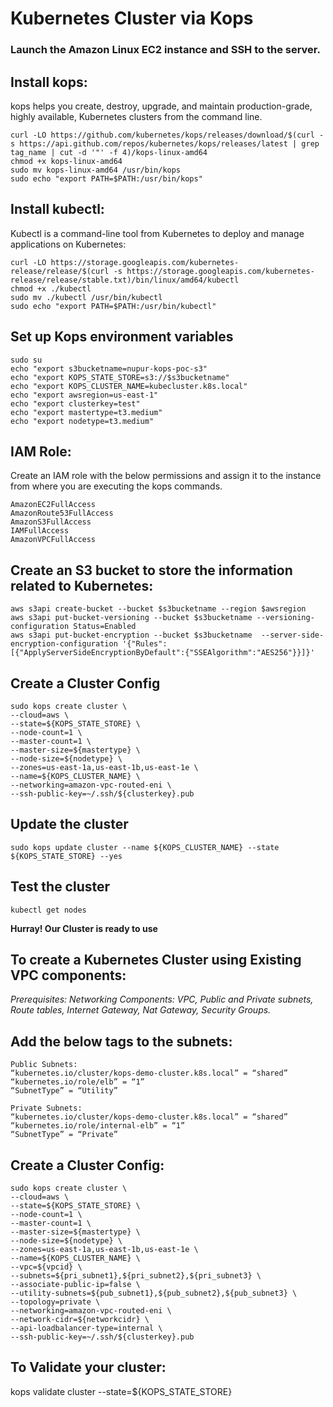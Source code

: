 # Kubernetes Cluster via Kops

### Launch the Amazon Linux EC2 instance and SSH to the server.

## Install kops: 

kops helps you create, destroy, upgrade, and maintain production-grade, highly available, Kubernetes clusters from the command line.

```
curl -LO https://github.com/kubernetes/kops/releases/download/$(curl -s https://api.github.com/repos/kubernetes/kops/releases/latest | grep tag_name | cut -d '"' -f 4)/kops-linux-amd64
chmod +x kops-linux-amd64
sudo mv kops-linux-amd64 /usr/bin/kops
sudo echo "export PATH=$PATH:/usr/bin/kops"
```

## Install kubectl: 

Kubectl is a command-line tool from Kubernetes to deploy and manage applications on Kubernetes:

```
curl -LO https://storage.googleapis.com/kubernetes-release/release/$(curl -s https://storage.googleapis.com/kubernetes-release/release/stable.txt)/bin/linux/amd64/kubectl
chmod +x ./kubectl
sudo mv ./kubectl /usr/bin/kubectl
sudo echo "export PATH=$PATH:/usr/bin/kubectl"
```

## Set up Kops environment variables

```
sudo su
echo "export s3bucketname=nupur-kops-poc-s3"
echo "export KOPS_STATE_STORE=s3://$s3bucketname"
echo "export KOPS_CLUSTER_NAME=kubecluster.k8s.local"
echo "export awsregion=us-east-1"
echo "export clusterkey=test"
echo "export mastertype=t3.medium"
echo "export nodetype=t3.medium"
```

## IAM Role:

Create an IAM role with the below permissions and assign it to the instance from where you are executing the kops commands.

```
AmazonEC2FullAccess
AmazonRoute53FullAccess
AmazonS3FullAccess
IAMFullAccess
AmazonVPCFullAccess
```

## Create an S3 bucket to store the information related to Kubernetes:

```
aws s3api create-bucket --bucket $s3bucketname --region $awsregion
aws s3api put-bucket-versioning --bucket $s3bucketname --versioning-configuration Status=Enabled
aws s3api put-bucket-encryption --bucket $s3bucketname  --server-side-encryption-configuration '{"Rules":[{"ApplyServerSideEncryptionByDefault":{"SSEAlgorithm":"AES256"}}]}'
```

## Create a Cluster Config

```
sudo kops create cluster \
--cloud=aws \
--state=${KOPS_STATE_STORE} \
--node-count=1 \
--master-count=1 \
--master-size=${mastertype} \
--node-size=${nodetype} \
--zones=us-east-1a,us-east-1b,us-east-1e \
--name=${KOPS_CLUSTER_NAME} \
--networking=amazon-vpc-routed-eni \
--ssh-public-key=~/.ssh/${clusterkey}.pub
```

## Update the cluster

```
sudo kops update cluster --name ${KOPS_CLUSTER_NAME} --state ${KOPS_STATE_STORE} --yes
```

## Test the cluster

```
kubectl get nodes
```

**Hurray! Our Cluster is ready to use**

## To create a Kubernetes Cluster using Existing VPC components:

*Prerequisites:
Networking Components: VPC, Public and Private subnets, Route tables, Internet Gateway, Nat Gateway, Security Groups.*

## Add the below tags to the subnets:

```
Public Subnets: 
“kubernetes.io/cluster/kops-demo-cluster.k8s.local” = “shared” “kubernetes.io/role/elb” = “1” 
“SubnetType” = “Utility” 

Private Subnets:
“kubernetes.io/cluster/kops-demo-cluster.k8s.local” = “shared” “kubernetes.io/role/internal-elb” = “1” 
“SubnetType” = “Private”
```

## Create a Cluster Config:

```
sudo kops create cluster \
--cloud=aws \
--state=${KOPS_STATE_STORE} \
--node-count=1 \
--master-count=1 \
--master-size=${mastertype} \
--node-size=${nodetype} \
--zones=us-east-1a,us-east-1b,us-east-1e \
--name=${KOPS_CLUSTER_NAME} \
--vpc=${vpcid} \
--subnets=${pri_subnet1},${pri_subnet2},${pri_subnet3} \
--associate-public-ip=false \
--utility-subnets=${pub_subnet1},${pub_subnet2},${pub_subnet3} \
--topology=private \
--networking=amazon-vpc-routed-eni \
--network-cidr=${networkcidr} \
--api-loadbalancer-type=internal \
--ssh-public-key=~/.ssh/${clusterkey}.pub
```

## To Validate your cluster:

kops validate cluster --state=${KOPS_STATE_STORE}
